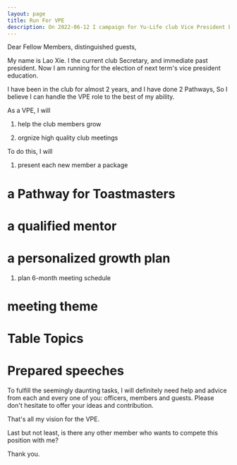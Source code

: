 ```yaml
---
layout: page
title: Run For VPE
description: On 2022-06-12 I campaign for Yu-Life club Vice President Education in second half of 2022.
---
```



Dear Fellow Members, distinguished guests,

My name is Lao Xie. I the current club Secretary, and immediate past president.
Now I am running for the election of next term's vice president education.

I have been in the club for almost 2 years, and I have done 2 Pathways, So I
believe I can handle the VPE role to the best of my ability.

As a VPE, I will

1. help the club members grow

2. orgnize high quality club meetings

To do this, I will

1. present each new member a package

# a Pathway for Toastmasters

# a qualified mentor

# a personalized growth plan


1. plan 6-month meeting schedule

# meeting theme

# Table Topics

# Prepared speeches

To fulfill the seemingly daunting tasks, I will definitely need help and
advice from each and every one of you: officers, members and guests. Please
don't hesitate to offer your ideas and contribution.

That's all my vision for the VPE.

Last but not least, is there any other member who wants to compete this position
with me?

Thank you.